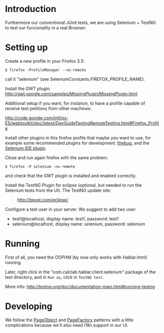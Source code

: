 # Introduction #

Furthermore our conventional JUnit tests, we are using Selenium + TestNG to test our funcionality in a real Browser.

# Setting up #

Create a new profile in your Firefox 3.5:
```
$ firefox -ProfileManager --no-remote
```
call it "selenium" (see SeleniumConstants.FIREFOX\_PROFILE\_NAME).

Install the GWT plugin:
http://gwt.google.com/samples/MissingPlugin/MissingPlugin.html

Additional setup if you want, for instance, to have a profile capable of receive test petitions from other machines:

http://code.google.com/intl/es-ES/webtoolkit/doc/latest/DevGuideTestingRemoteTesting.html#Firefox_Profile

Install other plugins in this firefox profile that maybe you want to use, for example some recommended plugins for development: [firebug](http://getfirebug.com/), and the [Selenium IDE plugin](http://seleniumhq.org/download/).

Close and run again firefox with the same problem:
```
$ firefox -P selenium -no-remote
```
and check that the GWT plugin is installed and enabled correctly.

Install the TestNG Plugin for eclipse (optional, but needed to run the Selenium tests from the UI). The TestNG update site:
> http://beust.com/eclipse/

Configure a test user in your server. We suggest to add two user:
  * test1@localhost, display name: test1, password: test1
  * selenium@localhost, display name: selenium, password: selenium

# Running #

First of all, you need the OOPHM (by now only works with Hablar.html) running.

Later, right click in the "com.calclab.hablar.client.selenium" package of the test directory, and in `Run as`, click in `TestNG test`.

More info:
http://testng.org/doc/documentation-main.html#running-testng

# Developing #

We follow the [PageObject](http://code.google.com/p/selenium/wiki/PageObjects) and [PageFactory](http://code.google.com/p/selenium/wiki/PageFactory) patterns with a little complications because we'll also need i18n support in our UI.
